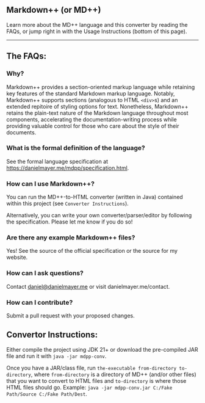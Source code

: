 Markdown++ (or MD++)
-----------

Learn more about the MD++ language and this converter by reading the FAQs, or jump right in with the Usage Instructions (bottom of this page).

-----------

## The FAQs:
### Why?
Markdown++ provides a section-oriented markup language while retaining key features of the standard Markdown markup language. Notably, Markdown++ supports sections (analogous to HTML `<div>`s) and an extended repitoire of styling options for text. Nonetheless, Markdown++ retains the plain-text nature of the Markdown language throughout most components, accelerating the documentation-writing process while providing valuable control for those who care about the style of their documents.

### What is the formal definition of the language?
See the formal language specification at https://danielmayer.me/mdpp/specification.html.

### How can I use Markdown++?
You can run the MD++-to-HTML converter (written in Java) contained within this project (see `Converter Instructions`).

Alternatively, you can write your own converter/parser/editor by following the specification. Please let me know if you do so!

### Are there any example Markdown++ files?
Yes! See the source of the official specification or the source for my website.

### How can I ask questions?
Contact daniel@danielmayer.me or visit danielmayer.me/contact.

### How can I contribute?
Submit a pull request with your proposed changes.

## Convertor Instructions:
Either compile the project using JDK 21+ or download the pre-compiled JAR file and run it with `java -jar mdpp-conv`.

Once you have a JAR/class file, run `the-executable from-directory to-directory`, where `from-directory` is a directory of MD++ (and/or other files) that you want to convert to HTML files and `to-directory` is where those HTML files should go. Example: `java -jar mdpp-conv.jar C:/Fake Path/Source C:/Fake Path/Dest`. 